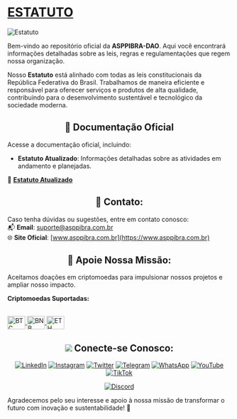 # [ESTATUTO](https://www.asppibra.com.br/quem-somos/estatuto)

![Estatuto](https://github.com/ASPPIBRA-DAO/ASPPIBRA-DAO/assets/80177249/0c3c60b8-e3c4-4508-82f3-894a0b33e93e)

Bem-vindo ao repositório oficial da **ASPPIBRA-DAO**. Aqui você encontrará informações detalhadas sobre as leis, regras e regulamentações que regem nossa organização.  

Nosso **Estatuto** está alinhado com todas as leis constitucionais da República Federativa do Brasil. Trabalhamos de maneira eficiente e responsável para oferecer serviços e produtos de alta qualidade, contribuindo para o desenvolvimento sustentável e tecnológico da sociedade moderna.  

## <h2 align="center">🚀 Documentação Oficial</h2>  

Acesse a documentação oficial, incluindo:  
- **Estatuto Atualizado**: Informações detalhadas sobre as atividades em andamento e planejadas.    

🔗 **[Estatuto Atualizado](https://www.asppibra.com.br/quem-somos/estatuto)**  

## <h2 align="center">📧 Contato:</h2>

Caso tenha dúvidas ou sugestões, entre em contato conosco:  
📬 **Email**: [suporte@asppibra.com.br](mailto:suporte@asppibra.com.br)  
🌐 **Site Oficial**: [www.asppibra.com.br](https://www.asppibra.com.br)

## <h2 align="center">🎁 Apoie Nossa Missão:</h2>

Aceitamos doações em criptomoedas para impulsionar nossos projetos e ampliar nosso impacto.  

**Criptomoedas Suportadas:**

<div style="display: inline_block"><br>
  <a href="https://" target="_blank">
    <img align="center" alt="BTC" height="30" width="40" src="https://user-images.githubusercontent.com/80177249/180482937-475896ac-4853-470f-80da-dae18bcf7748.svg">
  </a>
  <a href="https://" target="_blank">
    <img align="center" alt="BNB" height="30" width="40" src="https://user-images.githubusercontent.com/80177249/180481724-2560053f-dcd3-4879-a63f-5801eb373e66.svg">
  </a>
  <a href="https://" target="_blank">
    <img align="center" alt="ETH" height="30" width="40" src="https://user-images.githubusercontent.com/80177249/180481896-cf45cdde-72f9-4986-8181-9ee64fae126d.svg">
  </a>
</div>

## <h2 align="center"> <img src="https://img.icons8.com/nolan/25/computer.png"/> Conecte-se Conosco:</h2>

<div align="center">

[![LinkedIn](https://img.shields.io/badge/linkedin-%230077B5.svg?&style=for-the-badge&logo=linkedin&logoColor=white)](https://linkedin.com/company/asppibra-dao/) 
[![Instagram](https://img.shields.io/badge/Instagram-%23E4405F.svg?style=for-the-badge&logo=Instagram&logoColor=white)](https://instagram.com/asppibra/) 
[![Twitter](https://img.shields.io/badge/twitter-%231DA1F2.svg?&style=for-the-badge&logo=twitter&logoColor=white)](https://twitter.com/ASPPIBRA_ORG) 
[![Telegram](https://img.shields.io/badge/Telegram-2CA5E0?style=for-the-badge&logo=telegram&logoColor=white)](https://t.me/Mundo_Digital_BR)
[![WhatsApp](https://img.shields.io/badge/WhatsApp-25D366?style=for-the-badge&logo=whatsapp&logoColor=white)](https://chat.whatsapp.com/FF6cs4zKS6BGxhLOyaNgu1)
[![YouTube](https://img.shields.io/badge/YouTube-FF0000?style=for-the-badge&logo=youtube&logoColor=white)](https://youtube.com/<SEU_CANAL>)
[![TikTok](https://img.shields.io/badge/TikTok-000000?style=for-the-badge&logo=tiktok&logoColor=white)](https://www.tiktok.com/@<SEU_USUARIO>)

[![Discord](https://img.shields.io/badge/Discord-7289DA?style=for-the-badge&logo=discord&logoColor=white)](#)

</div>

Agradecemos pelo seu interesse e apoio à nossa missão de transformar o futuro com inovação e sustentabilidade! 🌱

